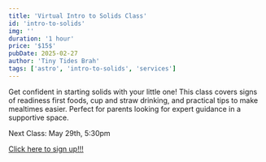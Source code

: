 ```yaml
---
title: 'Virtual Intro to Solids Class'
id: 'intro-to-solids'
img: ''
duration: '1 hour'
price: '$15$'
pubDate: 2025-02-27
author: 'Tiny Tides Brah'
tags: ['astro', 'intro-to-solids', 'services']
---
```


Get confident in starting solids with your little one! This class covers signs of readiness first foods, cup and straw drinking, and practical tips to make mealtimes easier. Perfect for parents looking for expert guidance in a supportive space.

Next Class: <span class="font-bold">May 29th, 5:30pm</span>

<a class="text-lg cursor-pointer text-blue-500 hover:scale-[1.005] transition-all ease-in-out duration-150" 
href="https://docs.google.com/forms/d/e/1FAIpQLSdP2PEHfj2EtomyJcd83Ubomfn_naYjtD3jPnAF5-J-YFgPIg/viewform?usp=header" target="_blank"
rel="noopener noreferrer">
Click here to sign up!!!
</a>
